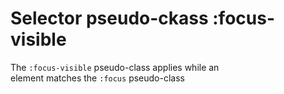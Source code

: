 # Selector pseudo-ckass :focus-visible  

The `:focus-visible` pseudo-class applies while an  
element matches the `:focus` pseudo-class  
